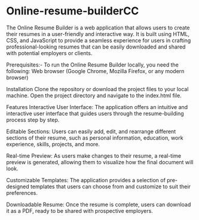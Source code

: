 # Online-resume-builderCC
The Online Resume Builder is a web application that allows users to create their resumes in a user-friendly and interactive way. 
It is built using HTML, CSS, and JavaScript to provide a seamless experience for users in crafting professional-looking resumes that can be easily downloaded and shared 
with potential employers or clients.

Prerequisites:-
To run the Online Resume Builder locally, you need the following:
Web browser (Google Chrome, Mozilla Firefox, or any modern browser)

Installation
Clone the repository or download the project files to your local machine.
Open the project directory and navigate to the index.html file.

Features
Interactive User Interface: The application offers an intuitive and interactive user interface that guides users through the resume-building process step by step.

Editable Sections: Users can easily add, edit, and rearrange different sections of their resume, such as personal information, education, work experience, skills, projects, and more.

Real-time Preview: As users make changes to their resume, a real-time preview is generated, allowing them to visualize how the final document will look.

Customizable Templates: The application provides a selection of pre-designed templates that users can choose from and customize to suit their preferences.

Downloadable Resume: Once the resume is complete, users can download it as a PDF, ready to be shared with prospective employers.
